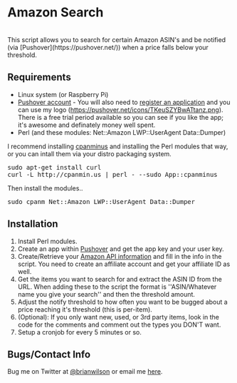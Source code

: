 Amazon Search
=======
<br>
This script allows you to search for certain Amazon ASIN's and be notified 
(via [Pushover](https://pushover.net/)) when a price falls below your
threshold.

Requirements
------------
- Linux system (or Raspberry Pi)
- [Pushover account](https://pushover.net/) - You will also need to [register
  an application](https://pushover.net/apps/build) and you can use my logo
(https://pushover.net/icons/TKeuSZYBwATtanz.png). There is a free trial period
available so you can see if you like the app; it's awesome and definately money
well spent.
- Perl (and these modules: Net::Amazon LWP::UserAgent Data::Dumper)

I recommend installing [cpanminus](https://github.com/miyagawa/cpanminus) and
installing the Perl modules that way, or you can intall them via your distro
packaging system.
<pre>
sudo apt-get install curl
curl -L http://cpanmin.us | perl - --sudo App::cpanminus
</pre>

Then install the modules..
<pre>
sudo cpanm Net::Amazon LWP::UserAgent Data::Dumper
</pre>

Installation
--------------------
1. Install Perl modules.
2. Create an app within [Pushover](http://pushover.net) and get the app key and
your user key. 
3. Create/Retrieve your [Amazon API
information](https://affiliate-program.amazon.com/gp/advertising/api/detail/your-account.html)
and fill in the info in the script.  You need to create an affiliate account
and get your affiliate ID as well. 
4. Get the items you want to search for and extract the ASIN ID from the URL.
When adding these to the script the format is ''ASIN/Whatever name you give
your search'' and then the threshold amount. 
5. Adjust the notify threshold to how often you want to be bugged about a price
reaching it's threshold (this is per-item).  
6. (Optional): If you only want new, used, or 3rd party items, look in the code
for the comments and comment out the types you DON'T want.
7. Setup a cronjob for every 5 minutes or so. 

Bugs/Contact Info
-----------------
Bug me on Twitter at [@brianwilson](http://twitter.com/brianwilson) or email me [here](http://cronological.com/comment.php?ref=bubba).

